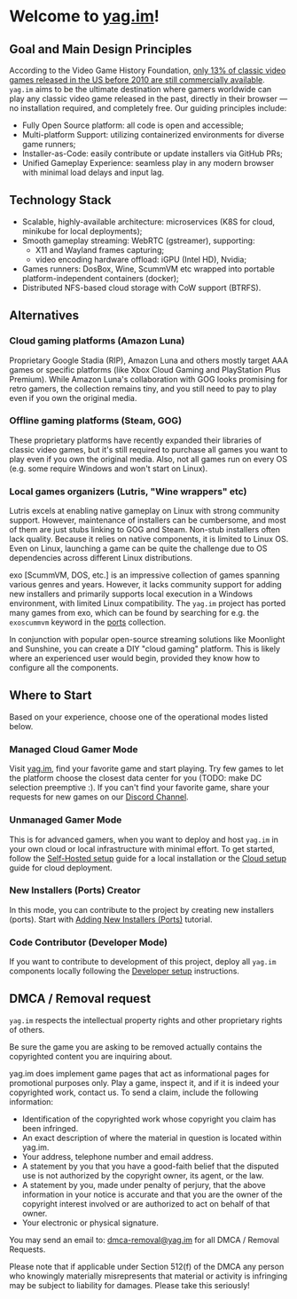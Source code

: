 # Welcome to [yag.im](https://yag.im)!

## Goal and Main Design Principles

According to the Video Game History Foundation, [only 13% of classic video games released in the US before 2010 are 
still commercially available](https://gamehistory.org/87percent/). `yag.im` aims to be the ultimate destination where 
gamers worldwide can play any classic video game released in the past, directly in their browser — no installation 
required, and completely free. Our guiding principles include:

- Fully Open Source platform: all code is open and accessible;
- Multi-platform Support: utilizing containerized environments for diverse game runners;
- Installer-as-Code: easily contribute or update installers via GitHub PRs;
- Unified Gameplay Experience: seamless play in any modern browser with minimal load delays and input lag.

## Technology Stack

- Scalable, highly-available architecture: microservices (K8S for cloud, minikube for local deployments);
- Smooth gameplay streaming: WebRTC (gstreamer), supporting:
    - X11 and Wayland frames capturing; 
    - video encoding hardware offload: iGPU (Intel HD), Nvidia;
- Games runners: DosBox, Wine, ScummVM etc wrapped into portable platform-independent containers (docker);
- Distributed NFS-based cloud storage with CoW support (BTRFS).

## Alternatives

### Cloud gaming platforms (Amazon Luna)

Proprietary Google Stadia (RIP), Amazon Luna and others mostly target AAA games or specific platforms (like Xbox Cloud 
Gaming and PlayStation Plus Premium). While Amazon Luna's collaboration with GOG looks promising for retro gamers, the 
collection remains tiny, and you still need to pay to play even if you own the original media.

### Offline gaming platforms (Steam, GOG)

These proprietary platforms have recently expanded their libraries of classic video games, but it's still required to 
purchase all games you want to play even if you own the original media. Also, not all games run on every OS (e.g. some 
require Windows and won't start on Linux).

### Local games organizers (Lutris, "Wine wrappers" etc)

Lutris excels at enabling native gameplay on Linux with strong community support. However, maintenance of installers 
can be cumbersome, and most of them are just stubs linking to GOG and Steam. Non-stub installers often lack quality. 
Because it relies on native components, it is limited to Linux OS. Even on Linux, launching a game can be quite the 
challenge due to OS dependencies across different Linux distributions.

exo [ScummVM, DOS, etc.] is an impressive collection of games spanning various genres and years. However, it lacks 
community support for adding new installers and primarily supports local execution in a Windows environment, with 
limited Linux compatibility. The `yag.im` project has ported many games from exo, which can be found by searching for 
e.g. the `exoscummvm` keyword in the [ports](https://github.com/yag-im/ports) collection.

In conjunction with popular open-source streaming solutions like Moonlight and Sunshine, you can create a DIY 
"cloud gaming" platform. This is likely where an experienced user would begin, provided they know how to configure all 
the components.

## Where to Start

Based on your experience, choose one of the operational modes listed below.

### Managed Cloud Gamer Mode

Visit [yag.im](https://yag.im), find your favorite game and start playing. Try few games to let the platform choose the 
closest data center for you (TODO: make DC selection preemptive :). If you can't find your favorite game, share your 
requests for new games on our [Discord Channel](https://discord.gg/N4QavHBBAG).

### Unmanaged Gamer Mode

This is for advanced gamers, when you want to deploy and host `yag.im` in your own cloud or local infrastructure with 
minimal effort. To get started, follow the
[Self-Hosted setup](https://github.com/yag-im/infra/blob/main/docs/local-mk.md) 
guide for a local installation or the [Cloud setup](https://github.com/yag-im/infra/blob/main/docs/cloud-dev.md) guide 
for cloud deployment.

### New Installers (Ports) Creator

In this mode, you can contribute to the project by creating new installers (ports). Start with 
[Adding New Installers (Ports)](https://github.com/yag-im/ports/blob/main/docs/new-port.md)
tutorial.

### Code Contributor (Developer Mode)

If you want to contribute to development of this project, deploy all `yag.im` components locally following the 
[Developer setup](https://github.com/yag-im/infra/blob/main/docs/local-dc.md) 
instructions.

## DMCA / Removal request

`yag.im` respects the intellectual property rights and other proprietary rights of others.

Be sure the game you are asking to be removed actually contains the copyrighted content you are inquiring about.

yag.im does implement game pages that act as informational pages for promotional purposes only. Play a game, inspect it, and if it is indeed your copyrighted work, contact us. To send a claim, include the following information:

- Identification of the copyrighted work whose copyright you claim has been infringed.
- An exact description of where the material in question is located within yag.im.
- Your address, telephone number and email address.
- A statement by you that you have a good-faith belief that the disputed use is not authorized by the copyright owner, its agent, or the law.
- A statement by you, made under penalty of perjury, that the above information in your notice is accurate and that you are the owner of the copyright interest involved or are authorized to act on behalf of that owner.
- Your electronic or physical signature.

You may send an email to: dmca-removal@yag.im for all DMCA / Removal Requests.

Please note that if applicable under Section 512(f) of the DMCA any person who knowingly materially misrepresents that material or activity is infringing may be subject to liability for damages. Please take this seriously!
